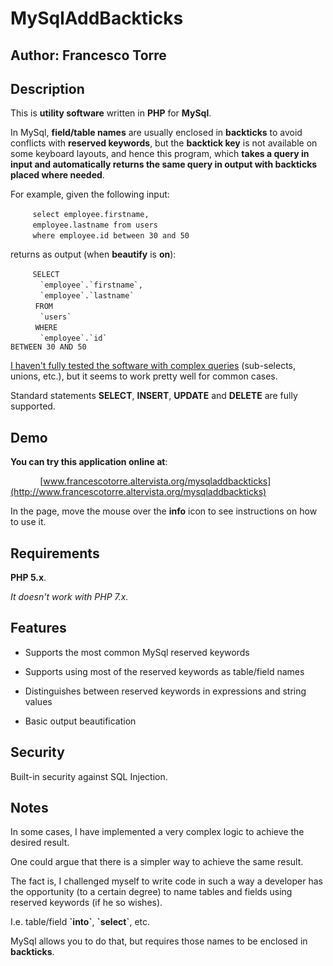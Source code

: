 # MySqlAddBackticks

## Author: Francesco Torre

## Description

This is **utility software** written in **PHP** for **MySql**.

In MySql, **field/table names** are usually enclosed in **backticks** to avoid conflicts with **reserved keywords**, but the **backtick key** is not available on some keyboard layouts, and hence this program, which **takes a query in input and automatically returns the same query in output with backticks placed where needed**.

For example, given the following input:

&nbsp;&nbsp;&nbsp;&nbsp;&nbsp;&nbsp;&nbsp;&nbsp;&nbsp;<code>select employee.firstname,</code>
<br>
&nbsp;&nbsp;&nbsp;&nbsp;&nbsp;&nbsp;&nbsp;&nbsp;&nbsp;<code>employee.lastname from users</code>
<br>
&nbsp;&nbsp;&nbsp;&nbsp;&nbsp;&nbsp;&nbsp;&nbsp;&nbsp;<code>where employee.id between 30 and 50</code>

returns as output (when **beautify** is **on**):

&nbsp;&nbsp;&nbsp;&nbsp;&nbsp;&nbsp;&nbsp;&nbsp;&nbsp;<code>SELECT</code>
<br>
&nbsp;&nbsp;&nbsp;&nbsp;&nbsp;&nbsp;&nbsp;&nbsp;&nbsp;&nbsp;&nbsp;&nbsp;<code>\`employee\`.\`firstname\`,</code>
<br>
&nbsp;&nbsp;&nbsp;&nbsp;&nbsp;&nbsp;&nbsp;&nbsp;&nbsp;&nbsp;&nbsp;&nbsp;<code>\`employee\`.\`lastname\`</code>
<br>
&nbsp;&nbsp;&nbsp;&nbsp;&nbsp;&nbsp;&nbsp;&nbsp;&nbsp;&nbsp;<code>FROM</code>
<br>
&nbsp;&nbsp;&nbsp;&nbsp;&nbsp;&nbsp;&nbsp;&nbsp;&nbsp;&nbsp;&nbsp;&nbsp;<code>\`users\`</code>
<br>
&nbsp;&nbsp;&nbsp;&nbsp;&nbsp;&nbsp;&nbsp;&nbsp;&nbsp;&nbsp;<code>WHERE</code>
<br>
&nbsp;&nbsp;&nbsp;&nbsp;&nbsp;&nbsp;&nbsp;&nbsp;&nbsp;&nbsp;&nbsp;&nbsp;<code>\`employee\`.\`id\` BETWEEN 30 AND 50</code>

<ins>I haven't fully tested the software with complex queries</ins> (sub-selects, unions, etc.), but it seems to work pretty well for common cases.

Standard statements **SELECT**, **INSERT**, **UPDATE** and **DELETE** are fully supported.

## Demo

**You can try this application online at**:

&nbsp;&nbsp;&nbsp;&nbsp;&nbsp;&nbsp;&nbsp;&nbsp;&nbsp;&nbsp;&nbsp;&nbsp;[www.francescotorre.altervista.org/mysqladdbackticks](http://www.francescotorre.altervista.org/mysqladdbackticks)

In the page, move the mouse over the **info** icon to see instructions on how to use it.

## Requirements

**PHP 5.x**.

*It doesn't work with PHP 7.x.*

## Features

- Supports the most common MySql reserved keywords

- Supports using most of the reserved keywords as table/field names

- Distinguishes between reserved keywords in expressions and string values

- Basic output beautification

## Security

Built-in security against SQL Injection.

## Notes

In some cases, I have implemented a very complex logic to achieve the desired result.

One could argue that there is a simpler way to achieve the same result.

The fact is, I challenged myself to write code in such a way a developer has the opportunity (to a certain degree) to name tables and fields using reserved keywords (if he so wishes).

I.e. table/field **\`into\`**, **\`select\`**, etc.

MySql allows you to do that, but requires those names to be enclosed in **backticks**.

